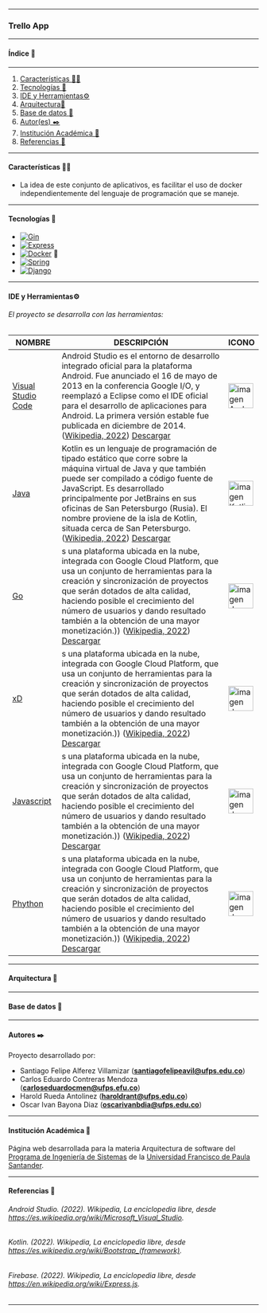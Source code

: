 ------------------------------------------
### Trello App

------------------------------------------

#### Índice 📑
------------------------------------------
1. [Características 👨‍💻](#características-)
2. [Tecnologías 👾](#tecnologías-)
3. [IDE y Herramientas⚙️](#ide-y-herramientas-)
4. [Arquitectura:diamond_shape_with_a_dot_inside:](#arquitectura-)
5. [Base de datos :floppy_disk:](#database-)
6. [Autor(es) ✒️](#autores-%EF%B8%8F)
7. [Institución Académica 🏫](#institución-académica-)
8. [Referencias 📖](#referencias-)

------------------------------------------
#### Características 👨‍💻
  - La idea de este conjunto de aplicativos, es facilitar el uso de docker independientemente del lenguaje de programación que se maneje.

------------------------------------------

#### Tecnologías 👾
- [![Gin](https://img.shields.io/badge/Gin-orange)](https://esdima.com/que-es-html-y-css/#:~:text=Uno%20de%20sus%20componentes%20m%C3%A1s,hacia%20su%20dise%C3%B1o%20y%20apariencia.)
- [![Express](https://img.shields.io/badge/Express-yellow)](https://nodejs.org/es/about/)
- [![Docker](https://img.shields.io/badge/Docker-blue)](https://nodejs.org/es/about/)	:whale2:
- [![Spring](https://img.shields.io/badge/SpringBoot-green)](https://nodejs.org/es/about/)
- [![Django](https://img.shields.io/badge/Django-red)](https://nodejs.org/es/about/)	
------------------------------------------
#### IDE y Herramientas⚙️
###### El proyecto se desarrolla con las herramientas:
|   	NOMBRE|   	DESCRIPCIÓN|    ICONO|
|---	|---	|---   |
|   	[Visual Studio Code](https://visualstudio.microsoft.com/es/) | 	Android Studio es el entorno de desarrollo integrado oficial para la plataforma Android. Fue anunciado el 16 de mayo de 2013 en la conferencia Google I/O, y reemplazó a Eclipse como el IDE oficial para el desarrollo de aplicaciones para Android. La primera versión estable fue publicada en diciembre de 2014.([Wikipedia, 2022](https://es.wikipedia.org/wiki/Android_Studio)) [Descargar](https://developer.android.com/studio)|<img src="https://upload.wikimedia.org/wikipedia/commons/thumb/e/e3/Android_Studio_Icon_%282014-2019%29.svg/1200px-Android_Studio_Icon_%282014-2019%29.svg.png" height="50px" alt="imagen Android Studio">| 
|   	[Java](https://developer.android.com/kotlin?hl=es-419&gclid=Cj0KCQiAsoycBhC6ARIsAPPbeLvVqNjGyqoBKd1M5mB1kkY9ZpKlHF_b1qaLY1BRmapT8dlxGtW4GRQaAjxZEALw_wcB&gclsrc=aw.ds) |  Kotlin es un lenguaje de programación de tipado estático que corre sobre la máquina virtual de Java y que también puede ser compilado a código fuente de JavaScript. Es desarrollado principalmente por JetBrains en sus oficinas de San Petersburgo (Rusia). El nombre proviene de la isla de Kotlin, situada cerca de San Petersburgo.([Wikipedia, 2022](https://es.wikipedia.org/wiki/Kotlin_(lenguaje_de_programaci%C3%B3n))) [Descargar](https://getbootstrap.com/docs/4.0/getting-started/download/)|<img src="https://upload.wikimedia.org/wikipedia/commons/7/74/Kotlin_Icon.png" height="50px" alt="imagen Kotlin">|
|     [Go](https://expressjs.com/es/) |  s una plataforma ubicada en la nube, integrada con Google Cloud Platform, que usa un conjunto de herramientas para la creación y sincronización de proyectos que serán dotados de alta calidad, haciendo posible el crecimiento del número de usuarios y dando resultado también a la obtención de una mayor monetización.)) ([Wikipedia, 2022](https://es.wikipedia.org/wiki/Firebase)) [Descargar](https://www.google.com/aclk?sa=l&ai=DChcSEwjM-fi35dD7AhWUzoYKHZOZC5cYABAAGgJ2dQ&sig=AOD64_0oGagNHwO2G4iyOmVoeXoIq9pCgQ&q&adurl&ved=2ahUKEwjB3PO35dD7AhVnRzABHQ-oCZcQ0Qx6BAgHEAE)|<img src="https://cdn.freebiesupply.com/logos/large/2x/firebase-1-logo-png-transparent.png" height="50px" alt="imagen de Firebase">|
|     [xD](https://expressjs.com/es/) |  s una plataforma ubicada en la nube, integrada con Google Cloud Platform, que usa un conjunto de herramientas para la creación y sincronización de proyectos que serán dotados de alta calidad, haciendo posible el crecimiento del número de usuarios y dando resultado también a la obtención de una mayor monetización.)) ([Wikipedia, 2022](https://es.wikipedia.org/wiki/Firebase)) [Descargar](https://www.google.com/aclk?sa=l&ai=DChcSEwjM-fi35dD7AhWUzoYKHZOZC5cYABAAGgJ2dQ&sig=AOD64_0oGagNHwO2G4iyOmVoeXoIq9pCgQ&q&adurl&ved=2ahUKEwjB3PO35dD7AhVnRzABHQ-oCZcQ0Qx6BAgHEAE)|<img src="https://cdn.freebiesupply.com/logos/large/2x/firebase-1-logo-png-transparent.png" height="50px" alt="imagen de Firebase">|
|     [Javascript](https://expressjs.com/es/) |  s una plataforma ubicada en la nube, integrada con Google Cloud Platform, que usa un conjunto de herramientas para la creación y sincronización de proyectos que serán dotados de alta calidad, haciendo posible el crecimiento del número de usuarios y dando resultado también a la obtención de una mayor monetización.)) ([Wikipedia, 2022](https://es.wikipedia.org/wiki/Firebase)) [Descargar](https://www.google.com/aclk?sa=l&ai=DChcSEwjM-fi35dD7AhWUzoYKHZOZC5cYABAAGgJ2dQ&sig=AOD64_0oGagNHwO2G4iyOmVoeXoIq9pCgQ&q&adurl&ved=2ahUKEwjB3PO35dD7AhVnRzABHQ-oCZcQ0Qx6BAgHEAE)|<img src="https://cdn.freebiesupply.com/logos/large/2x/firebase-1-logo-png-transparent.png" height="50px" alt="imagen de Firebase">|
|     [Phython](https://expressjs.com/es/) |  s una plataforma ubicada en la nube, integrada con Google Cloud Platform, que usa un conjunto de herramientas para la creación y sincronización de proyectos que serán dotados de alta calidad, haciendo posible el crecimiento del número de usuarios y dando resultado también a la obtención de una mayor monetización.)) ([Wikipedia, 2022](https://es.wikipedia.org/wiki/Firebase)) [Descargar](https://www.google.com/aclk?sa=l&ai=DChcSEwjM-fi35dD7AhWUzoYKHZOZC5cYABAAGgJ2dQ&sig=AOD64_0oGagNHwO2G4iyOmVoeXoIq9pCgQ&q&adurl&ved=2ahUKEwjB3PO35dD7AhVnRzABHQ-oCZcQ0Qx6BAgHEAE)|<img src="https://cdn.freebiesupply.com/logos/large/2x/firebase-1-logo-png-transparent.png" height="50px" alt="imagen de Firebase">|

------------------------------------------
#### Arquitectura :diamond_shape_with_a_dot_inside:
------------------------------------------
#### Base de datos :floppy_disk:
------------------------------------------
#### Autores ✒️
Proyecto desarrollado por:
- Santiago Felipe Alferez Villamizar (**santiagofelipeavil@ufps.edu.co**)
- Carlos Eduardo Contreras Mendoza (**carloseduardocmen@ufps.efu.co**)
- Harold Rueda Antolinez (**haroldrant@ufps.edu.co**)
- Oscar Ivan Bayona Diaz (**oscarivanbdia@ufps.edu.co**)
------------------------------------------
#### Institución Académica 🏫
Página web desarrollada para la materia Arquitectura de software del [Programa de Ingeniería de Sistemas](<https://ingsistemas.cloud.ufps.edu.co/>) de la [Universidad Francisco de Paula Santander](<https://ww2.ufps.edu.co/>).


------------------------------------------
#### Referencias 📖
###### Android Studio. (2022). Wikipedia, La enciclopedia libre, desde https://es.wikipedia.org/wiki/Microsoft_Visual_Studio.
###### Kotlin. (2022). Wikipedia, La enciclopedia libre, desde https://es.wikipedia.org/wiki/Bootstrap_(framework).
###### Firebase. (2022). Wikipedia, La enciclopedia libre, desde https://en.wikipedia.org/wiki/Express.js.

------------------------------------------
